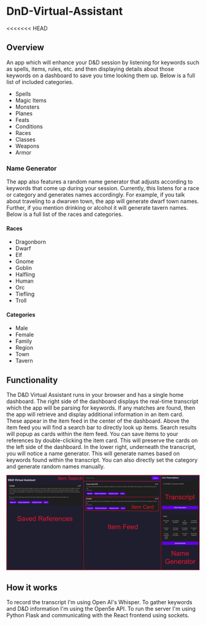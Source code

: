 # DnD-Virtual-Assistant
<<<<<<< HEAD
## Overview
An app which will enhance your D&amp;D session by listening for keywords such as spells, items, rules, etc. and then displaying details about those keywords on a dashboard to save you time looking them up. Below is a full list of included categories.
* Spells
* Magic Items
* Monsters
* Planes
* Feats
* Conditions
* Races
* Classes
* Weapons
* Armor

### Name Generator

The app also features a random name generator that adjusts according to keywords that come up during your session. Currently, this listens for a race or category and generates names accordingly. For example, if you talk about traveling to a dwarven town, the app will generate dwarf town names. Further, if you mention drinking or alcohol it will generate tavern names. Below is a full list of the races and categories.
#### Races
* Dragonborn
* Dwarf
* Elf
* Gnome
* Goblin
* Halfling
* Human
* Orc
* Tiefling
* Troll

#### Categories
* Male
* Female
* Family
* Region
* Town
* Tavern
  
## Functionality

The D&D Virtual Assistant runs in your browser and has a single home dashboard. The right side of the dashboard displays the real-time transcript which the app will be parsing for keywords. If any matches are found, then the app will retrieve and display additional information in an item card. These appear in the item feed in the center of the dashboard. Above the item feed you will find a search bar to directly look up items. Search results will popup as cards within the item feed. You can save items to your references by double-clicking the item card. This will preserve the cards on the left side of the dashboard. In the lower right, underneath the transcript, you will notice a name generator. This will generate names based on keywords found within the transcript. You can also directly set the category and generate random names manually.

![Dashboard Image](dnd_dashboard_labeled.PNG)

## How it works

To record the transcript I'm using Open AI's Whisper. To gather keywords and D&D information I'm using the Open5e API. To run the server I'm using Python Flask and communicating with the React frontend using sockets.